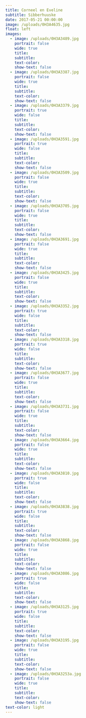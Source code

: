 ```yaml
---
title: Corneel en Eveline
subtitle: Sibberhuuske
date: 2017-05-21 00:00:00
image: /uploads/0H3A4635.jpg
float: left
images:
  - image: /uploads/0H3A3489.jpg
    portrait: false
    wide: true
    title:
    subtitle:
    text-color:
    show-text: false
  - image: /uploads/0H3A3387.jpg
    portrait: false
    wide: true
    title:
    subtitle:
    text-color:
    show-text: false
  - image: /uploads/0H3A3379.jpg
    portrait: true
    wide: false
    title:
    subtitle:
    text-color:
    show-text: false
  - image: /uploads/0H3A3591.jpg
    portrait: true
    wide: false
    title:
    subtitle:
    text-color:
    show-text: false
  - image: /uploads/0H3A3509.jpg
    portrait: false
    wide: true
    title:
    subtitle:
    text-color:
    show-text: false
  - image: /uploads/0H3A3705.jpg
    portrait: false
    wide: true
    title:
    subtitle:
    text-color:
    show-text: false
  - image: /uploads/0H3A3691.jpg
    portrait: false
    wide: true
    title:
    subtitle:
    text-color:
    show-text: false
  - image: /uploads/0H3A3425.jpg
    portrait: false
    wide: true
    title:
    subtitle:
    text-color:
    show-text: false
  - image: /uploads/0H3A3352.jpg
    portrait: true
    wide: false
    title:
    subtitle:
    text-color:
    show-text: false
  - image: /uploads/0H3A3318.jpg
    portrait: true
    wide: false
    title:
    subtitle:
    text-color:
    show-text: false
  - image: /uploads/0H3A3677.jpg
    portrait: false
    wide: true
    title:
    subtitle:
    text-color:
    show-text: false
  - image: /uploads/0H3A3731.jpg
    portrait: false
    wide: true
    title:
    subtitle:
    text-color:
    show-text: false
  - image: /uploads/0H3A3664.jpg
    portrait: false
    wide: true
    title:
    subtitle:
    text-color:
    show-text: false
  - image: /uploads/0H3A3810.jpg
    portrait: true
    wide: false
    title:
    subtitle:
    text-color:
    show-text: false
  - image: /uploads/0H3A3838.jpg
    portrait: true
    wide: false
    title:
    subtitle:
    text-color:
    show-text: false
  - image: /uploads/0H3A3868.jpg
    portrait: false
    wide: true
    title:
    subtitle:
    text-color:
    show-text: false
  - image: /uploads/0H3A3086.jpg
    portrait: true
    wide: false
    title:
    subtitle:
    text-color:
    show-text: false
  - image: /uploads/0H3A3125.jpg
    portrait: true
    wide: false
    title:
    subtitle:
    text-color:
    show-text: false
  - image: /uploads/0H3A3195.jpg
    portrait: false
    wide: true
    title:
    subtitle:
    text-color:
    show-text: false
  - image: /uploads/0H3A3253a.jpg
    portrait: false
    wide: true
    title:
    subtitle:
    text-color:
    show-text: false
text-color: light
---
```


